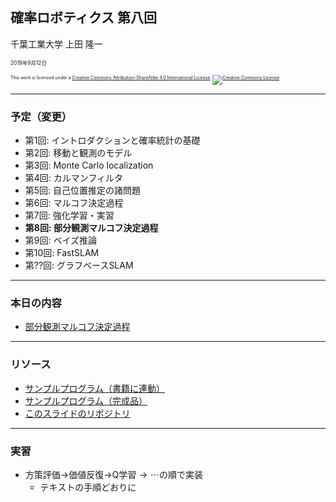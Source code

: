 ## 確率ロボティクス 第八回

千葉工業大学 上田 隆一

<span style="font-size:60%">2019年9月12日</span>

<p style="font-size:50%">
This work is licensed under a <a rel="license" href="http://creativecommons.org/licenses/by-sa/4.0/">Creative Commons Attribution-ShareAlike 4.0 International License</a>.
<a rel="license" href="http://creativecommons.org/licenses/by-sa/4.0/">
<img alt="Creative Commons License" style="border-width:0" src="https://i.creativecommons.org/l/by-sa/4.0/88x31.png" /></a>
</p>


---

### 予定（変更）

* 第1回: イントロダクションと確率統計の基礎
* 第2回: 移動と観測のモデル
* 第3回: Monte Carlo localization
* 第4回: カルマンフィルタ
* 第5回: 自己位置推定の諸問題
* 第6回: マルコフ決定過程
* 第7回: 強化学習・実習
* **第8回: 部分観測マルコフ決定過程**
* 第9回: ベイズ推論
* 第10回: FastSLAM
* 第??回: グラフベースSLAM

---

### 本日の内容

* [部分観測マルコフ決定過程](https://ryuichiueda.github.io/LNPR_SLIDES/slides/chap12_60min.html)

---

### リソース

* [サンプルプログラム（書籍に連動）](https://github.com/ryuichiueda/LNPR_BOOK_CODES)
* [サンプルプログラム（完成品）](https://github.com/ryuichiueda/LNPR)
* [このスライドのリポジトリ](https://github.com/ryuichiueda/LNPR_SLIDES)

---

### 実習

* 方策評価$\rightarrow$価値反復$\rightarrow$Q学習$\rightarrow \cdots$の順で実装
    * テキストの手順どおりに

